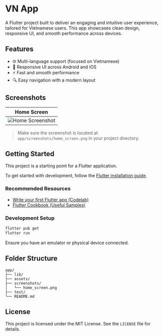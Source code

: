 # VN App

A Flutter project built to deliver an engaging and intuitive user experience, tailored for Vietnamese users. This app showcases clean design, responsive UI, and smooth performance across devices.

## Features

- 🌐 Multi-language support (focused on Vietnamese)
- 📱 Responsive UI across Android and iOS
- ⚡ Fast and smooth performance
- 🔍 Easy navigation with a modern layout

## Screenshots

| Home Screen |
|-------------|
| ![Home Screenshot](app/screen.png) |

> Make sure the screenshot is located at `app/screenshots/home_screen.png` in your project directory.

## Getting Started

This project is a starting point for a Flutter application.

To get started with development, follow the [Flutter installation guide](https://docs.flutter.dev/get-started/install).

### Recommended Resources

- [Write your first Flutter app (Codelab)](https://docs.flutter.dev/get-started/codelab)
- [Flutter Cookbook (Useful Samples)](https://docs.flutter.dev/cookbook)

### Development Setup

```bash
flutter pub get
flutter run
```

Ensure you have an emulator or physical device connected.

## Folder Structure

```
app/
├── lib/
├── assets/
├── screenshots/
│   └── home_screen.png
├── test/
└── README.md
```

## License

This project is licensed under the MIT License. See the `LICENSE` file for details.

